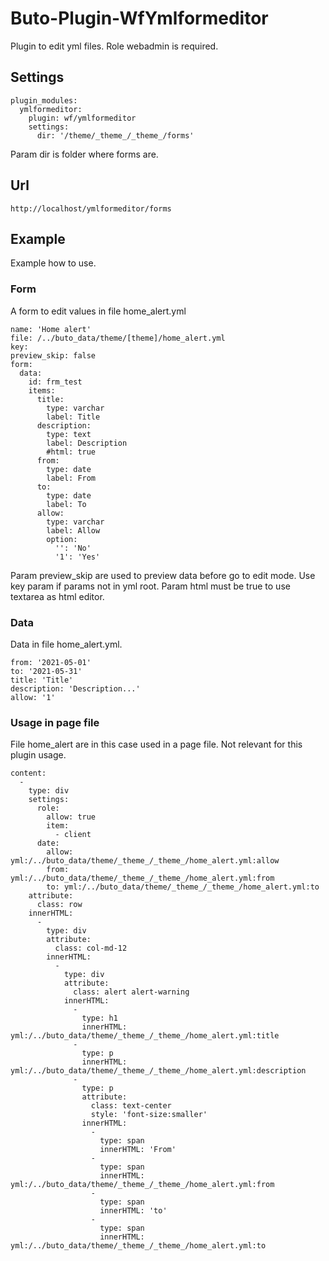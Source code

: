 # Buto-Plugin-WfYmlformeditor
Plugin to edit yml files.
Role webadmin is required.

## Settings
```
plugin_modules:
  ymlformeditor:
    plugin: wf/ymlformeditor
    settings:
      dir: '/theme/_theme_/_theme_/forms'
```
Param dir is folder where forms are.

## Url
```
http://localhost/ymlformeditor/forms
```

## Example
Example how to use.

### Form
A form to edit values in file home_alert.yml
```
name: 'Home alert'
file: /../buto_data/theme/[theme]/home_alert.yml
key: 
preview_skip: false
form:
  data:
    id: frm_test
    items:
      title:
        type: varchar
        label: Title
      description:
        type: text
        label: Description
        #html: true
      from:
        type: date
        label: From
      to:
        type: date
        label: To
      allow:
        type: varchar
        label: Allow
        option:
          '': 'No'
          '1': 'Yes'
```
Param preview_skip are used to preview data before go to edit mode.
Use key param if params not in yml root.
Param html must be true to use textarea as html editor.

### Data
Data in file home_alert.yml.
```
from: '2021-05-01'
to: '2021-05-31'
title: 'Title'
description: 'Description...'
allow: '1'
```

### Usage in page file
File home_alert are in this case used in a page file. Not relevant for this plugin usage.
```
content:
  -
    type: div
    settings:
      role:
        allow: true
        item:
          - client
      date:
        allow: yml:/../buto_data/theme/_theme_/_theme_/home_alert.yml:allow
        from: yml:/../buto_data/theme/_theme_/_theme_/home_alert.yml:from
        to: yml:/../buto_data/theme/_theme_/_theme_/home_alert.yml:to
    attribute:
      class: row
    innerHTML:
      -
        type: div
        attribute:
          class: col-md-12
        innerHTML:
          -
            type: div
            attribute:
              class: alert alert-warning
            innerHTML:
              -
                type: h1
                innerHTML: yml:/../buto_data/theme/_theme_/_theme_/home_alert.yml:title
              -
                type: p
                innerHTML: yml:/../buto_data/theme/_theme_/_theme_/home_alert.yml:description
              -
                type: p
                attribute:
                  class: text-center
                  style: 'font-size:smaller'
                innerHTML:
                  -
                    type: span
                    innerHTML: 'From'
                  -
                    type: span
                    innerHTML: yml:/../buto_data/theme/_theme_/_theme_/home_alert.yml:from
                  -
                    type: span
                    innerHTML: 'to'
                  -
                    type: span
                    innerHTML: yml:/../buto_data/theme/_theme_/_theme_/home_alert.yml:to
```

